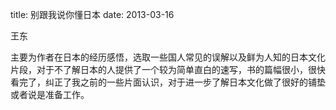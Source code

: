 title: 别跟我说你懂日本
date: 2013-03-16

王东

主要为作者在日本的经历感悟，选取一些国人常见的误解以及鲜为人知的日本文化片段，对于不了解日本的人提供了一个较为简单直白的速写，书的篇幅很小，很快看完了，纠正了我之前的一些片面认识，对于进一步了解日本文化做了很好的铺垫或者说是准备工作。
